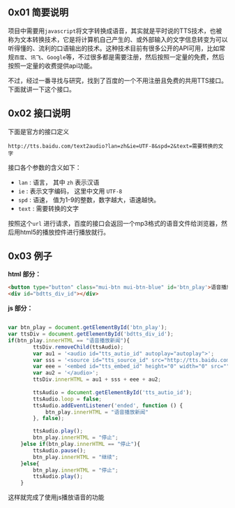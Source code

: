 ## 0x01 简要说明

项目中需要用`javascript`将文字转换成语音，其实就是平时说的TTS技术，也被称为文本转换技术，它是将计算机自己产生的、或外部输入的文字信息转变为可以听得懂的、流利的口语输出的技术。这种技术目前有很多公开的API可用，比如常规`百度`、`讯飞`、`Google`等，不过很多都是需要注册，然后按照一定量的免费，然后按照一定量的收费提供api功能。

不过，经过一番寻找与研究，找到了百度的一个不用注册且免费的共用TTS接口。下面就讲一下这个接口。

## 0x02 接口说明

下面是官方的接口定义
```
http://tts.baidu.com/text2audio?lan=zh&ie=UTF-8&spd=2&text=需要转换的文字
```

接口各个参数的含义如下：

* `lan`    :   语言， 其中 `zh` 表示汉语
* `ie`      :   表示文字编码， 这里中文用 `UTF-8`
* `spd`    :   语速， 值为1-9的整数，数字越大，语速越快。
* `text`  :   需要转换的文字

按照这个`url` 进行请求，百度的接口会返回一个mp3格式的语音文件给浏览器，然后用html5的播放控件进行播放就行。



## 0x03 例子



**html 部分：**

```html
<button type="button" class="mui-btn mui-btn-blue" id='btn_play'>语音播放新闻</button>
<div id="bdtts_div_id"></div>
```



**js 部分：**

```javascript

var btn_play = document.getElementById('btn_play');
var ttsDiv = document.getElementById('bdtts_div_id');
if(btn_play.innerHTML == "语音播放新闻"){
        ttsDiv.removeChild(ttsAudio);
		var au1 = '<audio id="tts_autio_id" autoplay="autoplay">';
		var sss = '<source id="tts_source_id" src="http://tts.baidu.com/text2audio?lan=zh&ie=UTF-8&spd=3&text='+ encodeURI(ttsText)+'" type="audio/mpeg">';
		var eee = '<embed id="tts_embed_id" height="0" width="0" src="">';
		var au2 = '</audio>';
		ttsDiv.innerHTML = au1 + sss + eee + au2;
			
		ttsAudio = document.getElementById('tts_autio_id');
        ttsAudio.loop = false;
        ttsAudio.addEventListener('ended', function () {  
            btn_play.innerHTML = "语音播放新闻"
        }, false);

        ttsAudio.play();
        btn_play.innerHTML = "停止";
    }else if(btn_play.innerHTML == "停止"){
        ttsAudio.pause();
        btn_play.innerHTML = "继续";
    }else{
        btn_play.innerHTML = "停止";
        ttsAudio.play();
    }

```


这样就完成了使用js播放语音的功能
